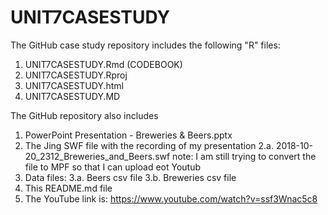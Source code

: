 # UNIT7CASESTUDY

The GitHub case study repository includes the following "R" files:
1. UNIT7CASESTUDY.Rmd (CODEBOOK)
2. UNIT7CASESTUDY.Rproj
3. UNIT7CASESTUDY.html 
4. UNIT7CASESTUDY.MD

The GitHub repository also includes
1. PowerPoint Presentation - Breweries & Beers.pptx
2. The Jing SWF file with the recording of my presentation
    2.a. 2018-10-20_2312_Breweries_and_Beers.swf 
     note:  I am still trying to convert the file to MPF so that I can upload eot Youtub
3. Data files:
    3.a. Beers csv file
    3.b. Breweries csv file
4. This README.md file
5. The YouTube link is:  https://www.youtube.com/watch?v=ssf3Wnac5c8
 
